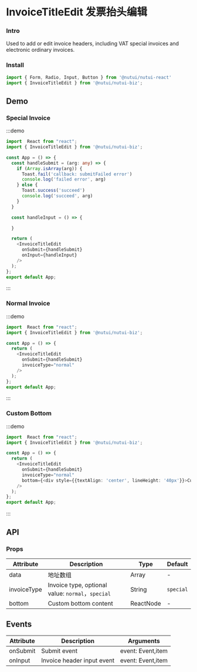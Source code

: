 #  InvoiceTitleEdit 发票抬头编辑

### Intro

Used to add or edit invoice headers, including VAT special invoices and electronic ordinary invoices.

### Install

```javascript
import { Form, Radio, Input, Button } from '@nutui/nutui-react'
import { InvoiceTitleEdit } from '@nutui/nutui-biz';
```


## Demo

### Special Invoice

:::demo

```ts
import  React from "react";
import { InvoiceTitleEdit } from '@nutui/nutui-biz';

const App = () => {
  const handleSubmit = (arg: any) => {
    if (Array.isArray(arg)) {
      Toast.fail('callback: submitFailed error')
      console.log('failed error', arg)
    } else {
      Toast.success('succeed')
      console.log('succeed', arg)
    }
  }

  const handleInput = () => {

  }

  return (
    <InvoiceTitleEdit 
      onSubmit={handleSubmit}
      onInput={handleInput}
    />
  );
};
export default App;
```

:::

### Normal Invoice

:::demo

```ts
import  React from "react";
import { InvoiceTitleEdit } from '@nutui/nutui-biz';

const App = () => {
  return (
    <InvoiceTitleEdit 
      onSubmit={handleSubmit}
      invoiceType="normal"
    />
  );
};
export default App;
```

:::

### Custom Bottom

:::demo

```ts
import  React from "react";
import { InvoiceTitleEdit } from '@nutui/nutui-biz';

const App = () => {
  return (
    <InvoiceTitleEdit 
      onSubmit={handleSubmit}
      invoiceType="normal"
      bottom={<div style={{textAlign: 'center', lineHeight: '40px'}}>Custom Bottom</div>}
    />
  );
};
export default App;
```

:::


## API

### Props


| Attribute    | Description                                       | Type    | Default    |
|---------|--------------------------------------------|---------|-----------|
| data   | 地址数组                                 | Array  | -         |
| invoiceType   | Invoice type, optional value:  `normal`，`special`    | String  | `special`         |
| bottom   | Custom bottom content     | ReactNode  | -         |


## Events
| Attribute | Description | Arguments |
|----- | ----- | -----  |
| onSubmit | Submit event |  event: Event,item |
| onInput | Invoice header input event |  event: Event,item |